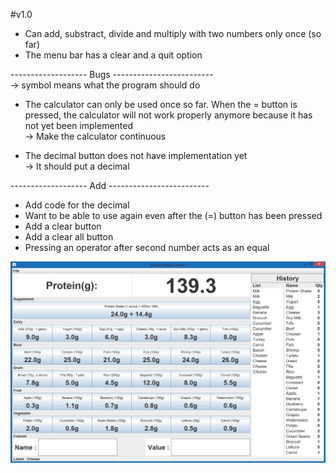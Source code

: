 #v1.0
- Can add, substract, divide and multiply with two numbers only once (so far)
- The menu bar has a clear and a quit option

------------------- Bugs -------------------------                                        
-> symbol means what the program should do

- The calculator can only be used once so far. When the = button is pressed, the calculator will not work properly anymore because it has not yet been implemented                                   
-> Make the calculator continuous

- The decimal button does not have implementation yet                                         
-> It should put a decimal

------------------- Add -------------------------                                              

- Add code for the decimal
- Want to be able to use again even after the (=) button has been pressed
- Add a clear button
- Add a clear all button
- Pressing an operator after second number acts as an equal

![alt tag](https://github.com/Rickydam/Java-ProteinCounter/blob/master/v1.7.png)

